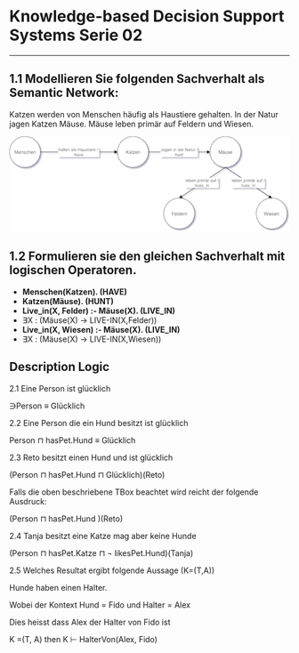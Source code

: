 # Knowledge-based Decision Support Systems Serie 02
---
## 1.1 Modellieren Sie folgenden Sachverhalt als Semantic Network:

Katzen werden von Menschen häufig als Haustiere gehalten. In der Natur
jagen Katzen Mäuse. Mäuse leben primär auf Feldern und Wiesen.

<img src="1.png"/>

## 1.2 Formulieren sie den gleichen Sachverhalt mit logischen Operatoren.

* **Menschen(Katzen). (HAVE)**
* **Katzen(Mäuse). (HUNT)**
* **Live\_in(X, Felder) :- Mäuse(X). (LIVE\_IN)**
* ∃X : (Mäuse(X) → LIVE-IN(X,Felder))
* **Live\_in(X, Wiesen) :- Mäuse(X). (LIVE\_IN)**
* ∃X : (Mäuse(X) → LIVE-IN(X,Wiesen))



## Description Logic



2.1 Eine Person ist glücklich

∋Person ≡ Glücklich



2.2 Eine Person die ein Hund besitzt ist glücklich

Person ⊓ hasPet.Hund ≡  Glücklich



2.3 Reto besitzt einen Hund und ist glücklich

(Person ⊓ hasPet.Hund ⊓  Glücklich)(Reto)

Falls die oben beschriebene TBox beachtet wird reicht der folgende Ausdruck:

(Person ⊓ hasPet.Hund )(Reto)



2.4 Tanja besitzt eine Katze mag aber keine Hunde

(Person ⊓ hasPet.Katze ⊓ ¬ likesPet.Hund)(Tanja)



2.5 Welches Resultat ergibt folgende Aussage (K=(T,A))

Hunde haben einen Halter.

Wobei der Kontext Hund = Fido und Halter = Alex

Dies heisst dass Alex der Halter von Fido ist

K =(T, A) then K ⊢ HalterVon(Alex, Fido)



